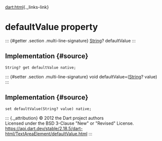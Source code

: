 [dart:html](../../dart-html/dart-html-library){._links-link}

defaultValue property
=====================

::: {#getter .section .multi-line-signature}
[String](../../dart-core/string-class)? defaultValue
:::

Implementation {#source}
--------------

``` {.language-dart data-language="dart"}
String? get defaultValue native;
```

::: {#setter .section .multi-line-signature}
void defaultValue=([String](../../dart-core/string-class)? value)
:::

Implementation {#source}
--------------

``` {.language-dart data-language="dart"}
set defaultValue(String? value) native;
```

::: {._attribution}
© 2012 the Dart project authors\
Licensed under the BSD 3-Clause \"New\" or \"Revised\" License.\
<https://api.dart.dev/stable/2.18.5/dart-html/TextAreaElement/defaultValue.html>
:::
